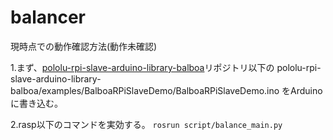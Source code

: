 # balancer

現時点での動作確認方法(動作未確認)

1.まず、[pololu-rpi-slave-arduino-library-balboa](https://github.com/oguran/pololu-rpi-slave-arduino-library-balboa)リポジトリ以下の
pololu-rpi-slave-arduino-library-balboa/examples/BalboaRPiSlaveDemo/BalboaRPiSlaveDemo.ino
をArduinoに書き込む。

2.rasp以下のコマンドを実効する。
`rosrun script/balance_main.py`
